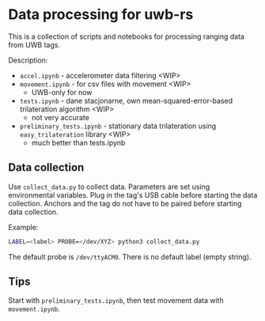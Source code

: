 # Data processing for uwb-rs
This is a collection of scripts and notebooks for processing ranging data from UWB tags.

Description:
- `accel.ipynb` - accelerometer data filtering \<WIP\>
- `movement.ipynb` - for csv files with movement \<WIP\>
    - UWB-only for now
- `tests.ipynb` - dane stacjonarne, own mean-squared-error-based trilateration algorithm \<WIP\>
    - not very accurate
- `preliminary_tests.ipynb` - stationary data trilateration using `easy_trilateration` library \<WIP\>
    - much better than tests.ipynb

## Data collection
Use `collect_data.py` to collect data.
Parameters are set using environmental variables.
Plug in the tag's USB cable before starting the data collection.
Anchors and the tag do not have to be paired before starting data collection.

Example:

```bash
LABEL=<label> PROBE=</dev/XYZ> python3 collect_data.py
```

The default probe is `/dev/ttyACM0`. There is no default label (empty string).

## Tips
Start with `preliminary_tests.ipynb`, then test movement data with `movement.ipynb`.